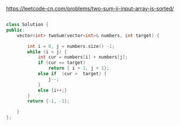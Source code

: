 
https://leetcode-cn.com/problems/two-sum-ii-input-array-is-sorted/


```cpp

class Solution {
public:
    vector<int> twoSum(vector<int>& numbers, int target) {

        int i = 0, j = numbers.size() -1;
        while (i < j) {
            int cur = numbers[i] + numbers[j];
            if (cur == target)
                return { i + 1, j + 1};
            else if  (cur >  target) {
                j--;
            }
            else {i++;}
        }
        return {-1, -1};

    }
};
```

